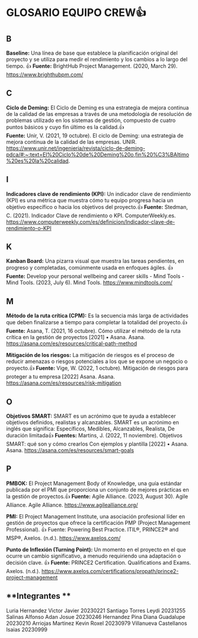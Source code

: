 # GLOSARIO EQUIPO CREW👍
## **B**
**Baseline:** Una línea de base que establece la planificación original del proyecto y se utiliza para medir el rendimiento y los cambios a lo largo del tiempo. 👍
    **Fuente:** BrightHub Project Management. (2020, March 29). https://www.brighthubpm.com/
## **C**
**Ciclo de Deming:** El Ciclo de Deming es una estrategia de mejora continua de la calidad de las empresas a través de una metodología de resolución de problemas utilizado en los sistemas de gestión, compuesto de cuatro puntos básicos y cuyo fin último es la calidad.👍   
    **Fuente:** Unir, V. (2021, 19 octubre). El ciclo de Deming: una estrategia de mejora continua de la calidad de las empresas. UNIR. https://www.unir.net/ingenieria/revista/ciclo-de-deming-pdca/#:~:text=El%20Ciclo%20de%20Deming%20o,fin%20%C3%BAltimo%20es%20la%20calidad.
## **I**
**Indicadores clave de rendimiento (KPI):** Un indicador clave de rendimiento (KPI) es una métrica que muestra cómo tu equipo progresa hacia un objetivo específico o hacia los objetivos del proyecto.👍
    **Fuente:** Stedman, C. (2021). Indicador Clave de rendimiento o KPI. ComputerWeekly.es. https://www.computerweekly.com/es/definicion/Indicador-clave-de-rendimiento-o-KPI
## **K**
**Kanban Board:** Una pizarra visual que muestra las tareas pendientes, en progreso y completadas, comúnmente usada en enfoques ágiles. 👍
    **Fuente:** Develop your personal wellbeing and career skills - Mind Tools - Mind Tools. (2023, July 6). Mind Tools. https://www.mindtools.com/
## **M**
**Método de la ruta crítica (CPM):** Es la secuencia más larga de actividades que deben finalizarse a tiempo para completar la totalidad del proyecto.👍 
    **Fuente:** Asana, T. (2021, 16 octubre). Cómo utilizar el método de la ruta crítica en la gestión de proyectos [2021] • Asana. Asana. https://asana.com/es/resources/critical-path-method

**Mitigación de los riesgos:** La mitigación de riesgos es el proceso de reducir amenazas o riesgos potenciales a los que se expone un negocio o proyecto.👍
    **Fuente:** Vige, W. (2022, 1 octubre). Mitigación de riesgos para proteger a tu empresa [2022] Asana. Asana. https://asana.com/es/resources/risk-mitigation
## **O**
**Objetivos SMART:** SMART es un acrónimo que te ayuda a establecer objetivos definidos, realistas y alcanzables. SMART es un acrónimo en inglés que significa: Específicos, Medibles, Alcanzables, Realista, De duración limitada👍
    **Fuentes:** Martins, J. (2022, 11 noviembre). Objetivos SMART: qué son y cómo crearlos Con ejemplos y plantilla [2022] • Asana. Asana. https://asana.com/es/resources/smart-goals
## **P**
**PMBOK:** El Project Management Body of Knowledge, una guía estándar publicada por el PMI que proporciona un conjunto de mejores prácticas en la gestión de proyectos.👍 
    **Fuente:** Agile Alliance. (2023, August 30). Agile Alliance. Agile Alliance. https://www.agilealliance.org/

**PMI:** El Project Management Institute, una asociación profesional líder en gestión de proyectos que ofrece la certificación PMP (Project Management Professional). 👍
    Fuente: Powering Best Practice. ITIL®, PRINCE2® and MSP®, Axelos. (n.d.). https://www.axelos.com/

**Punto de Inflexión (Turning Point):** Un momento en el proyecto en el que ocurre un cambio significativo, a menudo requiriendo una adaptación o decisión clave. 👍
    **Fuente:** PRINCE2 Certification. Qualifications and Exams. Axelos. (n.d.). https://www.axelos.com/certifications/propath/prince2-project-management

## **Integrantes **
Luria Hernandez Victor Javier  20230221
Santiago Torres Leydi          20231255
Salinas Alfonso Adan Josue     20230246
Hernandez Pina Diana Guadalupe 20230210
Arriojas Martinez Kevin Roxel  20230979
Villanueva Castellanos Isaias  20230999
